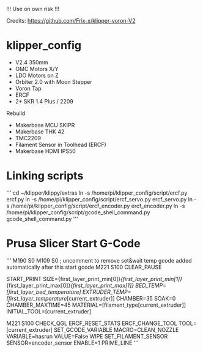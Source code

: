!!! Use on own risk !!!

Credits: https://github.com/Frix-x/klipper-voron-V2

# klipper_config

- V2.4 350mm  
- OMC Motors X/Y  
- LDO Motors on Z 
- Orbiter 2.0 with Moon Stepper
- Voron Tap
- ERCF
- 2* SKR 1.4 Plus / 2209

Rebuild
- Makerbase MCU SKIPR
- Makerbase THK 42
- TMC2209
- Filament Sensor in Toolhead (ERCF)
- Makerbase HDMI IPS50


# Linking scripts

'''
cd ~/klipper/klippy/extras
ln -s /home/pi/klipper_config/script/ercf.py ercf.py
ln -s /home/pi/klipper_config/script/ercf_servo.py ercf_servo.py
ln -s /home/pi/klipper_config/script/ercf_encoder.py ercf_encoder.py
ln -s /home/pi/klipper_config/script/gcode_shell_command.py gcode_shell_command.py
'''

# Prusa Slicer Start G-Code
'''
M190 S0
M109 S0 ; uncomment to remove set&wait temp gcode added automatically after this start gcode
M221 S100
CLEAR_PAUSE


START_PRINT SIZE={first_layer_print_min[0]}_{first_layer_print_min[1]}_{first_layer_print_max[0]}_{first_layer_print_max[1]}  BED_TEMP=[first_layer_bed_temperature] EXTRUDER_TEMP=[first_layer_temperature_[current_extruder]] CHAMBER=35 SOAK=0 CHAMBER_MAXTIME=45 MATERIAL=[filament_type[current_extruder]]  INITIAL_TOOL=[current_extruder]

M221 S100
CHECK_QGL 
ERCF_RESET_STATS
ERCF_CHANGE_TOOL TOOL=[current_extruder]
SET_GCODE_VARIABLE MACRO=CLEAN_NOZZLE VARIABLE=hasrun VALUE=False
WIPE
SET_FILAMENT_SENSOR SENSOR=encoder_sensor ENABLE=1
PRIME_LINE
'''
